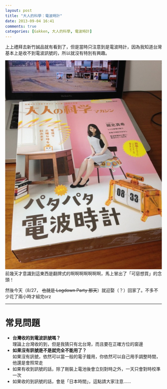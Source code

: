 ```yaml
---
layout: post
title: "大人的科學：電波時計"
date: 2013-09-04 16:41
comments: true
categories: [Gakken, 大人的科學, 電波時計]
---
```

上上禮拜去新竹誠品就有看到了，但是當時只注意到是電波時計，因為我知道台灣基本上是收不到電波訊號的，所以就沒有特別有興趣。

![sr_b 036.jpg](/assets/img/2013/YGlfxTjQxyDTB5M6OJqo_sr_b%20036.jpg)
前幾天才意識到這東西是翻牌式的啊啊啊啊啊啊啊，馬上冒出了「可惡想買」的念頭！

然後今天（8/27， ~~也就是 Logdown Party 那天~~）就迎娶（？）回家了。不多不少花了兩小時才組完orz

<!--more-->


------
# 常見問題

* **台灣收的到電波訊號嗎？**  
		理論上台灣收的到，但是我猜只有北台灣，而且要在正確方位的窗邊
* **如果沒有訊號是不是就完全不能用了？**  
		如果沒有訊號，依然可以當一般的電子鐘用，你依然可以自己用手調整時間，他還是會照常走
* 如果有收到訊號的話，除了剛裝上電池後會立刻對時之外，一天只會對時校準一次
* 如果收的到訊號的話，會是「日本時間」，這點請大家注意......